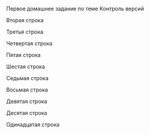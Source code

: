 Первое домашнее задание по теме Контроль версий

Вторая строка

Третья строка

Четвертая строка

Пятая строка

Шестая строка

Седьмая строка

Восьмая строка

Девятая строка

Десятая строка

Одинадцатая строка

